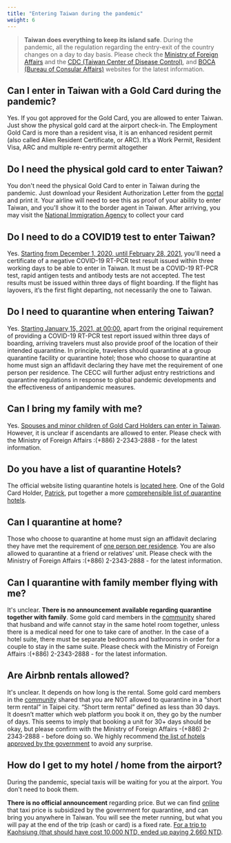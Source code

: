 ```yaml
---
title: "Entering Taiwan during the pandemic"
weight: 6
---
```


> **Taiwan does everything to keep its island safe**. During the pandemic, all the regulation regarding the entry-exit of the country changes on a day to day basis. Please check the [Ministry of Foreign Affairs](https://www.mofa.gov.tw/en/Default.html) and the [CDC (Taiwan Center of Disease Control)](https://www.cdc.gov.tw/En), and [BOCA (Bureau of Consular Affairs)](https://www.boca.gov.tw/mp-2.html) websites for the latest information.

## Can I enter in Taiwan with a Gold Card during the pandemic?
Yes. If you got approved for the Gold Card, you are allowed to enter Taiwan. Just show the physical gold card at the airport check-in. The Employment Gold Card is more than a resident visa, it is an enhanced resident permit (also called Alien Resident Certificate, or ARC). It’s a Work Permit, Resident Visa, ARC and multiple re-entry permit altogether

## Do I need the physical gold card to enter Taiwan?
You don't need the physical Gold Card to enter in Taiwan during the pandemic. Just download your Resident Authorization Letter from the [portal](https://coa.immigration.gov.tw/coa-frontend/four-in-one/entry/golden-card) and print it. Your airline will need to see this as proof of your ability to enter Taiwan, and you'll show it to the border agent in Taiwan. After arriving, you may visit the  [National Immigration Agency](https://www.immigration.gov.tw/5475/5478/141386/127061/127076/) to collect your card

## Do I need to do a COVID19 test to enter Taiwan?
Yes. [Starting from December 1, 2020, until February 28, 2021](https://www.cdc.gov.tw/En/Bulletin/Detail/KIUJU0aZex70DPFUN3d66w?typeid=158&fbclid=IwAR3ITZrqBAkN-bCMZWmJbjxF4wS5XZlmLP7pP8ubK7mpqLeqsIhe8LuMTTk), you'll need a certificate of a negative COVID-19 RT-PCR test result issued within three working days to be able to enter in Taiwan. It must be a COVID-19 RT-PCR test, rapid antigen tests and antibody tests are not accepted. The test results must be issued within three days of flight boarding. If the flight has layovers, it’s the first flight departing, not necessarily the one to Taiwan. 

## Do I need to quarantine when entering Taiwan?
Yes. [Starting January 15, 2021, at 00:00](https://www.boca.gov.tw/cp-220-5081-c06dc-2.html), apart from the original requirement of providing a COVID-19 RT-PCR test report issued within three days of boarding, arriving travelers must also provide proof of the location of their intended quarantine. In principle, travelers should quarantine at a group quarantine facility or quarantine hotel; those who choose to quarantine at home must sign an affidavit declaring they have met the requirement of one person per residence. The CECC will further adjust entry restrictions and quarantine regulations in response to global pandemic developments and the effectiveness of antipandemic measures.

## Can I bring my family with me?
Yes. [Spouses and minor children of Gold Card Holders can enter in Taiwan](https://www.mofa.gov.tw/en/News_Content_M_2.aspx?n=1EADDCFD4C6EC567&s=AF89D9C1A1DA8594).  However, it is unclear if ascendants are allowed to enter. Please check with the Ministry of Foreign Affairs :(+886) 2-2343-2888 - for the latest information.

## Do you have a list of quarantine Hotels?
The official website listing quarantine hotels is [located here](https://english.gov.taipei/News_Content.aspx?n=A0EDC3930FBE7EFC&sms=5B794C46F3CDE718&s=6CBBBD4737D9391D). One of the Gold Card Holder, [Patrick](https://twitter.com/rottendoubt), put together a more 
[comprehensible list of quarantine hotels](https://docs.google.com/spreadsheets/d/1oRHH940z2Wa6taqW5aXERu38eSKQBsBGHDEM1m226pM/edit?usp=sharing). 

## Can I quarantine at home?
Those who choose to quarantine at home must sign an affidavit declaring they have met the requirement of [one person per residence](https://www.mofa.gov.tw/en/News_Content_M_2.aspx?n=1EADDCFD4C6EC567&s=AF89D9C1A1DA8594). You are also allowed to quarantine at a friend or relatives’ unit. Please check with the Ministry of Foreign Affairs :(+886) 2-2343-2888 - for the latest information.

## Can I quarantine with family member flying with me? 
It's unclear. **There is no announcement available regarding quarantine together with family**. Some gold card members in the [community](https://taiwangoldcard.com/community/) shared that husband and wife cannot stay in the same hotel room together, unless there is a medical need for one to take care of another. In the case of a hotel suite, there must be separate bedrooms and bathrooms in order for a couple to stay in the same suite.  Please check with the Ministry of Foreign Affairs :(+886) 2-2343-2888 - for the latest information.

## Are Airbnb rentals allowed?
It's unclear. It depends on how long is the rental. Some gold card members in the [community](https://taiwangoldcard.com/community/) shared that you are NOT allowed to quarantine in a “short term rental” in Taipei city. “Short term rental” defined as less than 30 days. It doesn’t matter which web platform you book it on, they go by the number of days. This seems to imply that booking a unit for 30+ days should be okay, but please confirm  with the Ministry of Foreign Affairs -(+886) 2-2343-2888 - before doing so. We highly recommend [the list of hotels approved by the government](https://english.gov.taipei/News_Content.aspx?n=A0EDC3930FBE7EFC&sms=5B794C46F3CDE718&s=6CBBBD4737D9391D) to avoid any surprise.

## How do I get to my hotel / home from the airport?
During the pandemic, special taxis will be waiting for you at the airport. You don't need to book them.

**There is no official announcement** regarding price. But we can find [online](https://tw.forumosa.com/t/employment-gold-card-for-some-foreigners/159653/1985) that taxi price is subsidized by the government for quarantine, and can bring you anywhere in Taiwan. You will see the meter running, but what you will pay at the end of the trip (cash or card) is a fixed rate. [For a trip to Kaohsiung (that should have cost 10,000 NTD, ended up paying 2,660 NTD](https://tw.forumosa.com/t/employment-gold-card-for-some-foreigners/159653/1985).